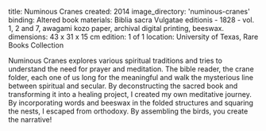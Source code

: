 title: Numinous Cranes 
created: 2014
image_directory: 'numinous-cranes'
binding: Altered book
materials: Biblia sacra Vulgatae editionis - 1828 -  vol. 1, 2 and 7, awagami kozo paper, archival digital printing, beeswax.
dimensions: 43 x 31 x 15 cm
edition: 1 of 1
location: University of Texas, Rare Books Collection

Numinous Cranes explores various spiritual traditions and tries to understand the need for prayer and meditation. The bible reader, the crane folder, each one of us long for the meaningful and walk the mysterious line between spiritual and secular. By deconstructing the sacred book and transforming it into a healing project, I created my own meditative journey. By incorporating words and beeswax in the folded structures and squaring the nests, I escaped from orthodoxy. By assembling the birds, you create the narrative!
